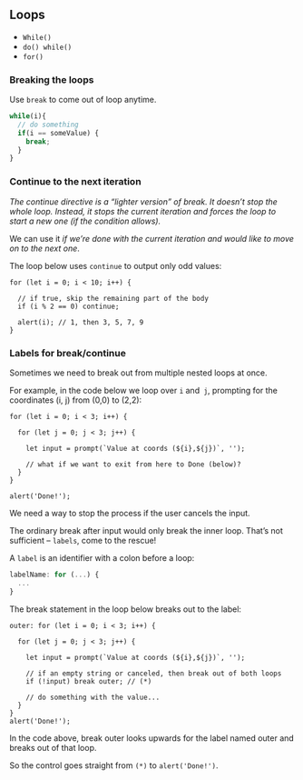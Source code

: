 ## Loops
- ``While()``
- ``do() while()``
- ``for()``

### Breaking the loops  
Use ```break``` to come out of loop anytime.
```js
while(i){
  // do something
  if(i == someValue) {
    break;
  }
}
```

### Continue to the next iteration
_The continue directive is a “lighter version” of break. It doesn’t stop the whole loop. Instead, it stops the current iteration and forces the loop to start a new one (if the condition allows)._

We can use it _if we’re done with the current iteration and would like to move on to the next one_.

The loop below uses ``continue`` to output only odd values:
```JS
for (let i = 0; i < 10; i++) {

  // if true, skip the remaining part of the body
  if (i % 2 == 0) continue;

  alert(i); // 1, then 3, 5, 7, 9
}
```

### Labels for break/continue
Sometimes we need to break out from multiple nested loops at once.

For example, in the code below we loop over ``i`` and`` j``, prompting for the coordinates (i, j) from (0,0) to (2,2):
```JS
for (let i = 0; i < 3; i++) {

  for (let j = 0; j < 3; j++) {

    let input = prompt(`Value at coords (${i},${j})`, '');

    // what if we want to exit from here to Done (below)?
  }
}

alert('Done!');

```
We need a way to stop the process if the user cancels the input.

The ordinary break after input would only break the inner loop. That’s not sufficient – ``labels``, come to the rescue!

A ``label`` is an identifier with a colon before a loop:
```js
labelName: for (...) {
  ...
}
```

The break <labelName> statement in the loop below breaks out to the label:
```JS
outer: for (let i = 0; i < 3; i++) {

  for (let j = 0; j < 3; j++) {

    let input = prompt(`Value at coords (${i},${j})`, '');

    // if an empty string or canceled, then break out of both loops
    if (!input) break outer; // (*)

    // do something with the value...
  }
}
alert('Done!');
```
In the code above, break outer looks upwards for the label named outer and breaks out of that loop.

So the control goes straight from ``(*)`` to ``alert('Done!')``.